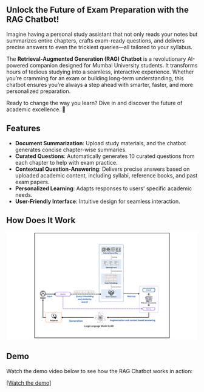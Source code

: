 ## Unlock the Future of Exam Preparation with the RAG Chatbot!

Imagine having a personal study assistant that not only reads your notes but summarizes entire chapters, crafts exam-ready questions, and delivers precise answers to even the trickiest queries—all tailored to your syllabus.

The **Retrieval-Augmented Generation (RAG) Chatbot** is a revolutionary AI-powered companion designed for Mumbai University students. It transforms hours of tedious studying into a seamless, interactive experience. Whether you’re cramming for an exam or building long-term understanding, this chatbot ensures you’re always a step ahead with smarter, faster, and more personalized preparation.

Ready to change the way you learn? Dive in and discover the future of academic excellence. 🚀

## Features

- **Document Summarization**: Upload study materials, and the chatbot generates concise chapter-wise summaries.
- **Curated Questions**: Automatically generates 10 curated questions from each chapter to help with exam practice.
- **Contextual Question-Answering**: Delivers precise answers based on uploaded academic content, including syllabi, reference books, and past exam papers.
- **Personalized Learning**: Adapts responses to users' specific academic needs.
- **User-Friendly Interface**: Intuitive design for seamless interaction.

## How Does It Work

![RAG Workflow Diagram](RAG/rag-diagram.png)

## Demo

Watch the demo video below to see how the RAG Chatbot works in action:

[[Watch the demo]](RAG/rag_demo.mp4)

